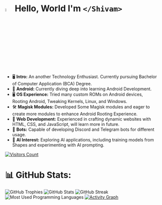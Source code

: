 # <a href="https://youtube.com/flaxcubegaming"><img src="https://media.giphy.com/media/hvRJCLFzcasrR4ia7z/giphy.gif" width="5%" alt="👋"></a> Hello, World I'm ```</Shivam>```
- 🖥 **Intro:** An another Technology Enthusiast. Currently pursuing Bachelor of Computer Application (BCA) Degree.
- 📱 **Android:** Currently diving deep into learning Android Development.
- 🖥️ **OS Experience:** Tried many custom ROMs on Android devices, Rooting Android, Tweaking Kernels, Linux, and Windows.
- 🛠️ **Magisk Modules:** Developed Some Magisk modules and eager to create more modules to enhance Android Rooting Experience.
- 🎨 **Web Development:** Experienced in crafting dynamic websites with HTML, CSS, and JavaScript, will learn more in future.
- 🤖 **Bots:** Capable of developing Discord and Telegram bots for different usage.
- 🔬 **AI Interest:** Exploring AI applications, including training models from Shapes and experimenting with AI prompting.

[![Visitors Count](https://visitcount.itsvg.in/api?id=ShivamXD6&label=Visitors&color=0&icon=5&pretty=false)]()

# 📊 GitHub Stats:
![GitHub Trophies](https://github-profile-trophy.vercel.app/?username=shivamxd6)
![GitHub Stats](https://github-readme-stats.vercel.app/api?username=ShivamXD6&show_icons=true&theme=transparent)
![GitHub Streak](https://github-readme-streak-stats.herokuapp.com?user=ShivamXD6&theme=transparent&border_radius=5.0)
![Most Used Programming Languages](https://github-readme-stats.vercel.app/api/top-langs/?username=ShivamXD6&theme=transparent&hide_border=false&include_all_commits=true&count_private=true&layout=compact)
[![Activity Graph](https://github-readme-activity-graph.vercel.app/graph?username=ShivamXD6&theme=github-dark-dimmed&custom_title=Shivam's%20Activity%20Graph&hide_border=true)]()

